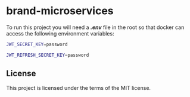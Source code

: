 # brand-microservices

To run this project you will need a **_.env_** file in the root so that docker can access the following environment variables:

```bash
JWT_SECRET_KEY=password
```

```bash
JWT_REFRESH_SECRET_KEY=password
```

## License

This project is licensed under the terms of the MIT license.
